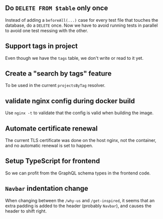 ## Do `DELETE FROM $table` only once

Instead of adding a `beforeAll(...)` case for every test file that touches the database, do a `DELETE` once.  Now we have to avoid running tests in parallel to avoid one test messing with the other.

## Support tags in project

Even though we have the `tags` table, we don't write or read to it yet.

## Create a "search by tags" feature

To be used in the current `projectsByTag` resolver.

## validate nginx config during docker build

Use `nginx -t` to validate that the config is valid when building the image.

## Automate certificate renewal

The current TLS certificate was done on the host nginx, not the container, and no automatic renewal is set to happen.

## Setup TypeScript for frontend

So we can profit from the GraphQL schema types in the frontend code.

## `Navbar` indentation change

When changing between the `/why-us` and `/get-inspired`, it seems that an extra
padding is added to the header (probably `Navbar`), and causes the header to
shift right.
